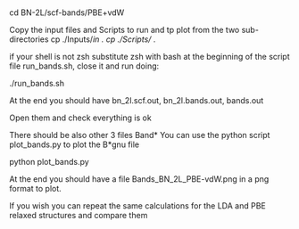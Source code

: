 #
cd BN-2L/scf-bands/PBE+vdW

Copy the input files and Scripts to run and tp plot  from the two sub-directories
cp ./Inputs/*in .
cp ./Scripts/* . 

if your shell is not zsh substitute zsh with bash at the beginning of the script file
run_bands.sh,  close it  and run doing:

./run_bands.sh

At the end you should have bn_2l.scf.out, bn_2l.bands.out, bands.out 

Open them and check everything is ok

There should be also other 3 files Band* 
You can use the python script plot_bands.py to plot the B*gnu file

python plot_bands.py 

At the end you should have a file Bands_BN_2L_PBE-vdW.png	 in a png format to plot.

If you wish you can repeat the same calculations for the LDA and PBE relaxed structures and compare them 
